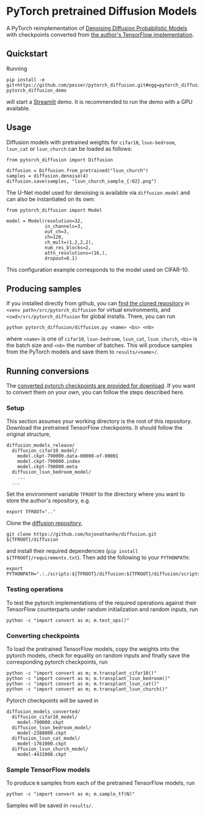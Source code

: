 # PyTorch pretrained Diffusion Models
A PyTorch reimplementation of [Denoising Diffusion Probabilistic
Models](https://hojonathanho.github.io/diffusion/) with checkpoints converted
from [the author's TensorFlow
implementation](https://github.com/hojonathanho/diffusion).


## Quickstart
Running

```
pip install -e git+https://github.com/pesser/pytorch_diffusion.git#egg=pytorch_diffusion
pytorch_diffusion_demo
```

will start a [Streamlit](https://www.streamlit.io/) demo. It is recommended to
run the demo with a GPU available.


## Usage
Diffusion models with pretrained weights for `cifar10`, `lsun-bedroom`,
`lsun_cat` or `lsun_church` can be loaded as follows:

```
from pytorch_diffusion import Diffusion

diffusion = Diffusion.from_pretrained("lsun_church")
samples = diffusion.denoise(4)
diffusion.save(samples, "lsun_church_sample_{:02}.png")
```

The U-Net model used for denoising is available via `diffusion.model` and can
also be instantiated on its own:

```
from pytorch_diffusion import Model

model = Model(resolution=32,
              in_channels=3,
              out_ch=3,
              ch=128,
              ch_mult=(1,2,2,2),
              num_res_blocks=2,
              attn_resolutions=(16,),
              dropout=0.1)
```

This configuration example corresponds to the model used on CIFAR-10.


## Producing samples
If you installed directly from github, you can [find the cloned
repository](https://pip.pypa.io/en/stable/reference/pip_install/#vcs-support)
in `<venv path>/src/pytorch_diffusion` for virtual environments, and
`<cwd>/src/pytorch_diffusion` for global installs. There, you can run

```
python pytorch_diffusion/diffusion.py <name> <bs> <nb>
```

where `<name>` is one of `cifar10`, `lsun-bedroom`, `lsun_cat`, `lsun_church`,
`<bs>` is the batch size and `<nb>` the number of batches. This will produce
samples from the PyTorch models and save them to `results/<name>/`.


## Running conversions
The [converted pytorch checkpoints are provided for
download](https://heibox.uni-heidelberg.de/d/01207c3f6b8441779abf/). If you
want to convert them on your own, you can follow the steps described here.

### Setup
This section assumes your working directory is the root of this repository.
Download the pretrained TensorFlow checkpoints. It should follow the original
structure,

```
diffusion_models_release/
  diffusion_cifar10_model/
    model.ckpt-790000.data-00000-of-00001
    model.ckpt-790000.index
    model.ckpt-790000.meta
  diffusion_lsun_bedroom_model/
    ...
  ...
```

Set the environment variable `TFROOT` to the directory where you want to store
the author's repository, e.g.

```
export TFROOT=".."
```

Clone the [diffusion repository](https://github.com/hojonathanho/diffusion),

```
git clone https://github.com/hojonathanho/diffusion.git ${TFROOT}/diffusion
```

and install their required dependencies
(`pip install ${TFROOT}/requirements.txt`). Then add the following to your
`PYTHONPATH`:

```
export PYTHONPATH=".:./scripts:${TFROOT}/diffusion:${TFROOT}/diffusion/scripts:${PYTHONPATH}"
```

### Testing operations
To test the pytorch implementations of the required operations against their
TensorFlow counterparts under random initialization and random inputs, run

```
python -c "import convert as m; m.test_ops()"
```

### Converting checkpoints
To load the pretrained TensorFlow models, copy the weights into the pytorch
models, check for equality on random inputs and finally save the corresponding
pytorch checkpoints, run

```
python -c "import convert as m; m.transplant_cifar10()"
python -c "import convert as m; m.transplant_lsun_bedroom()"
python -c "import convert as m; m.transplant_lsun_cat()"
python -c "import convert as m; m.transplant_lsun_church()"
```

Pytorch checkpoints will be saved in

```
diffusion_models_converted/
  diffusion_cifar10_model/
    model-790000.ckpt
  diffusion_lsun_bedroom_model/
    model-2388000.ckpt
  diffusion_lsun_cat_model/
    model-1761000.ckpt
  diffusion_lsun_church_model/
    model-4432000.ckpt
```

### Sample TensorFlow models
To produce `N` samples from each of the pretrained TensorFlow models, run

```
python -c "import convert as m; m.sample_tf(N)"
```

Samples will be saved in `results/`.
